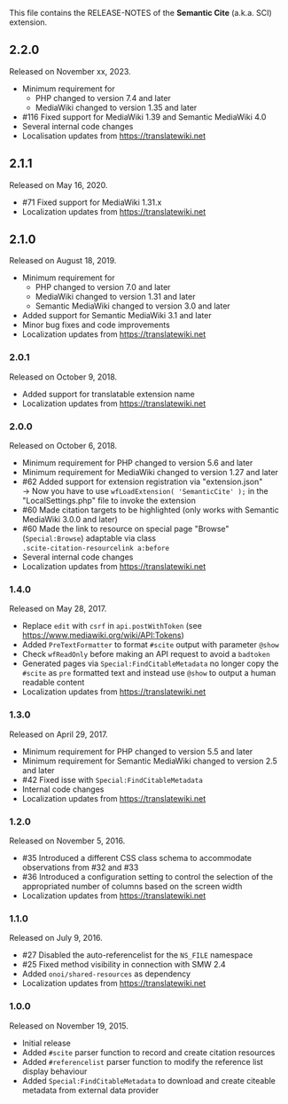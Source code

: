 This file contains the RELEASE-NOTES of the **Semantic Cite** (a.k.a. SCI) extension.

## 2.2.0
Released on November xx, 2023.

* Minimum requirement for
  * PHP changed to version 7.4 and later
  * MediaWiki changed to version 1.35 and later
* #116 Fixed support for MediaWiki 1.39 and Semantic MediaWiki 4.0
* Several internal code changes
* Localisation updates from https://translatewiki.net

## 2.1.1

Released on May 16, 2020.

* #71 Fixed support for MediaWiki 1.31.x
* Localization updates from https://translatewiki.net

## 2.1.0

Released on August 18, 2019.

* Minimum requirement for
  * PHP changed to version 7.0 and later
  * MediaWiki changed to version 1.31 and later
  * Semantic MediaWiki changed to version 3.0 and later
* Added support for Semantic MediaWiki 3.1 and later
* Minor bug fixes and code improvements
* Localization updates from https://translatewiki.net

### 2.0.1

Released on October 9, 2018.

* Added support for translatable extension name
* Localization updates from https://translatewiki.net

### 2.0.0

Released on October 6, 2018.

* Minimum requirement for PHP changed to version 5.6 and later
* Minimum requirement for MediaWiki changed to version 1.27 and later
* #62 Added support for extension registration via "extension.json"  
  → Now you have to use `wfLoadExtension( 'SemanticCite' );` in the "LocalSettings.php" file to invoke the extension
* #60 Made citation targets to be highlighted (only works with Semantic MediaWiki 3.0.0 and later)
* #60 Made the link to resource on special page "Browse" (`Special:Browse`) adaptable via class  
  `.scite-citation-resourcelink a:before`
* Several internal code changes
* Localization updates from https://translatewiki.net


### 1.4.0

Released on May 28, 2017.

* Replace `edit` with `csrf` in `api.postWithToken` (see https://www.mediawiki.org/wiki/API:Tokens)
* Added `PreTextFormatter` to format `#scite` output with parameter `@show`
* Check `wfReadOnly` before making an API request to avoid a `badtoken`
* Generated pages via `Special:FindCitableMetadata` no longer copy the `#scite`
  as `pre` formatted text and instead use `@show` to output a human readable content
* Localization updates from https://translatewiki.net

### 1.3.0

Released on April 29, 2017.

* Minimum requirement for PHP changed to version 5.5 and later
* Minimum requirement for Semantic MediaWiki changed to version 2.5 and later
* #42 Fixed isse with `Special:FindCitableMetadata`
* Internal code changes
* Localization updates from https://translatewiki.net

### 1.2.0

Released on November 5, 2016.

* #35 Introduced a different CSS class schema to accommodate observations from #32 and #33
* #36 Introduced a configuration setting to control the selection of the appropriated number of columns based on the screen width
* Localization updates from https://translatewiki.net

### 1.1.0

Released on July 9, 2016.

* #27 Disabled the auto-referencelist for the `NS_FILE` namespace
* #25 Fixed method visibility in connection with SMW 2.4
* Added `onoi/shared-resources` as dependency
* Localization updates from https://translatewiki.net

### 1.0.0

Released on November 19, 2015.

* Initial release
* Added `#scite` parser function to record and create citation resources
* Added `#referencelist` parser function to modify the reference list display behaviour
* Added `Special:FindCitableMetadata` to download and create citeable metadata from external data provider
